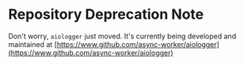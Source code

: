 # Repository Deprecation Note

Don't worry, `aiologger` just moved. It's currently being developed and maintained at [https://www.github.com/async-worker/aiologger](https://www.github.com/async-worker/aiologger) 
